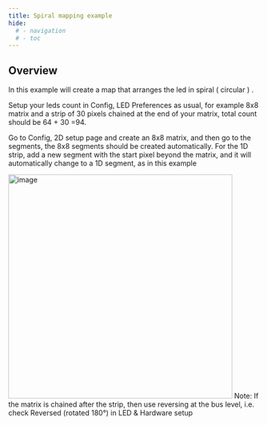 ```yaml
---
title: Spiral mapping example 
hide:
  # - navigation
  # - toc
---
```


## Overview

In this example will create a map that arranges the led in spiral ( circular ) . 

Setup your leds count in Config, LED Preferences as usual, for example 8x8 matrix and a strip of 30 pixels chained at the end of your matrix, total count should be 64 + 30 =94. 
 
Go to Config, 2D setup page and create an 8x8 matrix, and then go to the segments, the 8x8 segments should be created automatically. For the 1D strip, add a new segment with the start pixel beyond the matrix, and it will automatically change to a 1D segment, as in this example 

<img width="448" alt="image" src="../assets/images/content/spiral_map16x16.gif">
Note: If the matrix is chained after the strip, then use reversing at the bus level, i.e. check Reversed (rotated 180°) in LED & Hardware setup 
